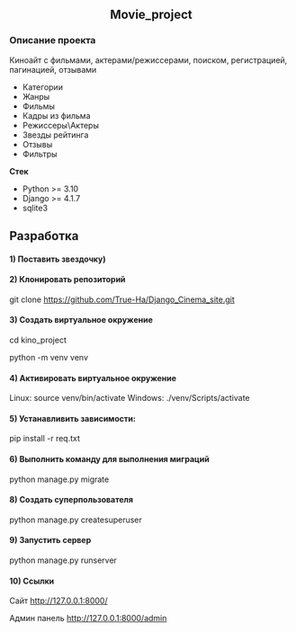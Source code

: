 <h2 align="center">Movie_project</h2>

### Описание проекта
Киноайт с фильмами, актерами/режиссерами, поиском, регистрацией, пагинацией, отзывами

- Категории
- Жанры
- Фильмы
- Кадры из фильма
- Режиссеры\Актеры
- Звезды рейтинга
- Отзывы
- Фильтры

**Стек**
- Python >= 3.10
- Django >= 4.1.7
- sqlite3

## Разработка
#### 1) Поставить звездочку)
#### 2) Клонировать репозиторий
git clone https://github.com/True-Ha/Django_Cinema_site.git

#### 3) Создать виртуальное окружение
cd kino_project

python -m venv venv
#### 4) Активировать виртуальное окружение
Linux:
source venv/bin/activate
Windows:
./venv/Scripts/activate
#### 5) Устанавливить зависимости:
pip install -r req.txt
#### 6) Выполнить команду для выполнения миграций
python manage.py migrate
#### 8) Создать суперпользователя
python manage.py createsuperuser
#### 9) Запустить сервер
python manage.py runserver
#### 10) Ссылки
Сайт http://127.0.0.1:8000/

Админ панель http://127.0.0.1:8000/admin

